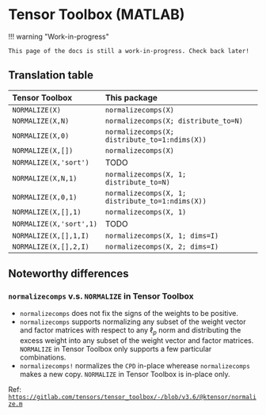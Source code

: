 # Tensor Toolbox (MATLAB)

!!! warning "Work-in-progress"

    This page of the docs is still a work-in-progress. Check back later!

## Translation table

| Tensor Toolbox | This package |
|:-------------- |:------------ |
| `NORMALIZE(X)` | `normalizecomps(X)` |
| `NORMALIZE(X,N)` | `normalizecomps(X; distribute_to=N)` |
| `NORMALIZE(X,0)` | `normalizecomps(X; distribute_to=1:ndims(X))` |
| `NORMALIZE(X,[])` | `normalizecomps(X)` |
| `NORMALIZE(X,'sort')` | TODO |
| `NORMALIZE(X,N,1)` | `normalizecomps(X, 1; distribute_to=N)` |
| `NORMALIZE(X,0,1)` | `normalizecomps(X, 1; distribute_to=1:ndims(X))` |
| `NORMALIZE(X,[],1)` | `normalizecomps(X, 1)` |
| `NORMALIZE(X,'sort',1)` | TODO |
| `NORMALIZE(X,[],1,I)` | `normalizecomps(X, 1; dims=I)` |
| `NORMALIZE(X,[],2,I)` | `normalizecomps(X, 2; dims=I)` |

## Noteworthy differences

### `normalizecomps` v.s. `NORMALIZE` in Tensor Toolbox

- `normalizecomps` does not fix the signs of the weights to be positive.
- `normalizecomps` supports normalizing any subset of the weight vector and factor matrices
  with respect to any $\ell_p$ norm
  and distributing the excess weight into any subset of the weight vector and factor matrices.
  `NORMALIZE` in Tensor Toolbox only supports a few particular combinations.
- `normalizecomps!` normalizes the `CPD` in-place wherease `normalizecomps` makes a new copy.
  `NORMALIZE` in Tensor Toolbox is in-place only.

Ref: [`https://gitlab.com/tensors/tensor_toolbox/-/blob/v3.6/@ktensor/normalize.m`](https://gitlab.com/tensors/tensor_toolbox/-/blob/v3.6/@ktensor/normalize.m)
